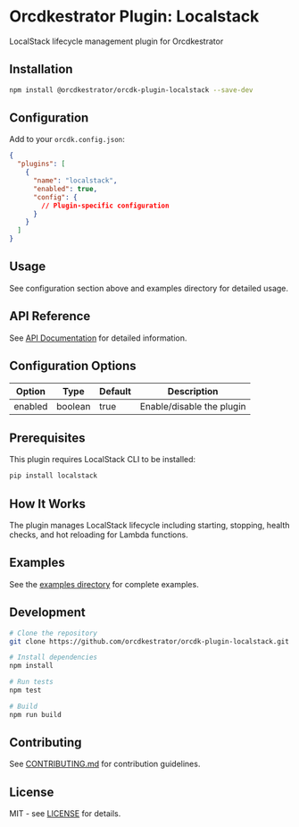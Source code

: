 # Orcdkestrator Plugin: Localstack

LocalStack lifecycle management plugin for Orcdkestrator

## Installation

```bash
npm install @orcdkestrator/orcdk-plugin-localstack --save-dev
```

## Configuration

Add to your `orcdk.config.json`:

```json
{
  "plugins": [
    {
      "name": "localstack",
      "enabled": true,
      "config": {
        // Plugin-specific configuration
      }
    }
  ]
}
```

## Usage

See configuration section above and examples directory for detailed usage.

## API Reference

See [API Documentation](docs/api.md) for detailed information.

## Configuration Options

| Option | Type | Default | Description |
|--------|------|---------|-------------|
| enabled | boolean | true | Enable/disable the plugin |

## Prerequisites

This plugin requires LocalStack CLI to be installed:

```bash
pip install localstack
```

## How It Works

The plugin manages LocalStack lifecycle including starting, stopping, health checks, and hot reloading for Lambda functions.

## Examples

See the [examples directory](docs/examples/) for complete examples.

## Development

```bash
# Clone the repository
git clone https://github.com/orcdkestrator/orcdk-plugin-localstack.git

# Install dependencies
npm install

# Run tests
npm test

# Build
npm run build
```

## Contributing

See [CONTRIBUTING.md](CONTRIBUTING.md) for contribution guidelines.

## License

MIT - see [LICENSE](LICENSE) for details.
